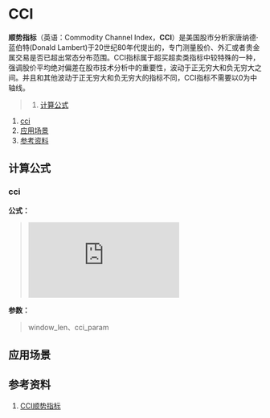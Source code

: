 # CCI
**顺势指标**（英语：Commodity Channel Index，**CCI**）是美国股市分析家唐纳德·蓝伯特(Donald Lambert)于20世纪80年代提出的，专门测量股价、外汇或者贵金属交易是否已超出常态分布范围。CCI指标属于超买超卖类指标中较特殊的一种，强调股价平均绝对偏差在股市技术分析中的重要性，波动于正无穷大和负无穷大之间。并且和其他波动于正无穷大和负无穷大的指标不同，CCI指标不需要以0为中轴线。

>1. [计算公式](#计算公式 "计算公式")
  1. [cci](#cci "cci")
1. [应用场景](#应用场景 "应用场景")
1. [参考资料](#参考资料 "参考资料")

## 计算公式
### cci
**公式：**
>![](http://www.sciweavers.org/tex2img.php?eq=%5Cpar%20tp%20%3D%20ma%28%5Bmax%20%2B%20min%20%2B%20close%5D%29%20%0A%5C%5Cmd%20%3D%20md%28close%2C%20window%5C_len%29%0A%5C%5Cif%20md%20%3D%3D%200%3A%0A%5C%5C%20%5Cquad%20%20%20%20%20cci%20%3D%201.0%0A%5C%5Celse%3A%0A%5C%5C%20%5Cquad%20%20%20%20%20cci%20%3D%20%28tp%20-%20ma%28close%2C%20window%5C_len%29%29%20%2F%20%28md%20%2A%20cci%5C_param%29&bc=White&fc=Black&im=png&fs=12&ff=arev&edit=0)

**参数：**
>window_len、cci_param

## 应用场景

## 参考资料
1. [CCI顺势指标](http://baike.baidu.com/link?url=Fpyvw-OT9y-T08KclwaK_OB8FCvYRqwCMmC_dePoI565efh4Erqkf0GP36QXPv_2_POeE7MBW5IChLWiSYibaTytuUKMzcacSsi2-9B_aop1cVSyh4E7ZPBVoWkHhVO5)
